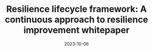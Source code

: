 ---
title: "Resilience lifecycle framework: A continuous approach to resilience improvement whitepaper"
description: "Based on years of working with customers and internal teams, AWS has developed a resilience lifecycle framework that captures resilience learnings and best practices. The framework outlines five key stages. At each stage you can use strategies, services, and mechanisms to improve your resilience posture."
externalUrl: https://docs.aws.amazon.com/prescriptive-guidance/latest/resilience-lifecycle-framework/introduction.html
authorName: AWS Team
authorAvatarImageUrl: ../../images/aws-logo.png
date: 2023-10-06
showInHomeFeed: true
images:
  banner: images/resilience_lifecycle.jpg
  thumbnail: images/resilience_lifecycle_thumb.jpg
  hero: images/resilience_lifecycle.jpg
spaces:
  - resilience
---